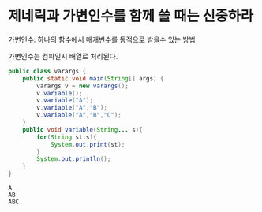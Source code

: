# 제네릭과 가변인수를 함께 쓸 때는 신중하라

가변인수: 하나의 함수에서 매개변수를 동적으로 받을수 있는 방법

가변인수는 컴파일시 배열로 처리된다.

```java
public class varargs {
    public static void main(String[] args) {
        varargs v = new varargs();
        v.variable();
        v.variable("A");
        v.variable("A","B");
        v.variable("A","B","C");
    }
    public void variable(String... s){
        for(String st:s){
            System.out.print(st);
        }
        System.out.println();
    }
}
```

```
A
AB
ABC
```

